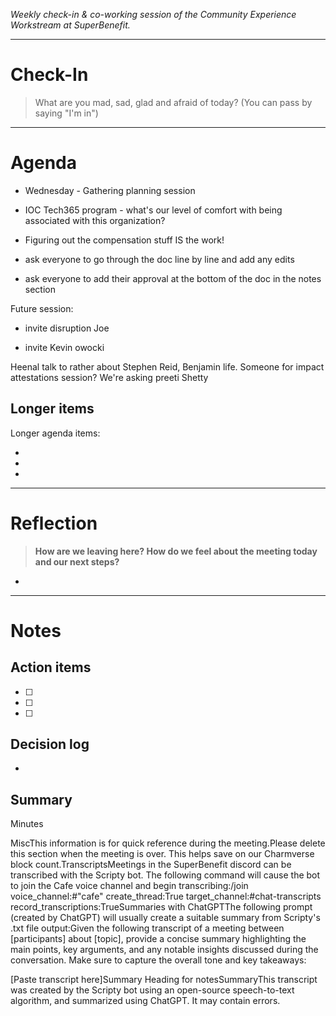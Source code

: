 _Weekly check-in & co-working session of the Community Experience Workstream at SuperBenefit._

---

# Check-In

> What are you mad, sad, glad and afraid of today? (You can pass by saying "I'm in")

---

# Agenda

- Wednesday - Gathering planning session

- IOC Tech365 program - what's our level of comfort with being associated with this organization?


 

- Figuring out the compensation stuff IS the work!

- ask everyone to go through the doc line by line and add any edits

- ask everyone to add their approval at the bottom of the doc in the notes section

Future session:

- invite disruption Joe

- invite Kevin owocki

Heenal talk to rather about Stephen Reid, Benjamin life. Someone for impact attestations session? We're asking preeti Shetty

## Longer items

Longer agenda items:

-  

-  

- 

---

# Reflection 

> **How are we leaving here? How do we feel about the meeting today and our next steps?**

-  

---

# Notes

## Action items

- [ ] 

- [ ] 

- [ ] 

## Decision log

-    

## Summary

Minutes

MiscThis information is for quick reference during the meeting.Please delete this section when the meeting is over. This helps save on our Charmverse block count.TranscriptsMeetings in the SuperBenefit discord can be transcribed with the Scripty bot. The following command will cause the bot to join the Cafe voice channel and begin transcribing:/join voice_channel:#"cafe" create_thread:True target_channel:#chat-transcripts record_transcriptions:TrueSummaries with ChatGPTThe following prompt (created by ChatGPT) will usually create a suitable summary from Scripty's .txt file output:Given the following transcript of a meeting between [participants] about [topic], provide a concise summary highlighting the main points, key arguments, and any notable insights discussed during the conversation. Make sure to capture the overall tone and key takeaways:

[Paste transcript here]Summary Heading for notesSummaryThis transcript was created by the Scripty bot using an open-source speech-to-text algorithm, and summarized using ChatGPT. It may contain errors.<Paste summary here>
